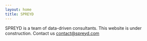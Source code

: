 ```yaml
---
layout: home
title: SPREYD
---
```


SPREYD is a team of data-driven consultants.
This website is under construction. Contact us contact@spreyd.com
